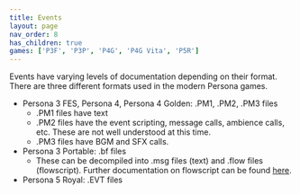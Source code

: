 ```yaml
---
title: Events
layout: page
nav_order: 8
has_children: true
games: ['P3F', 'P3P', 'P4G', 'P4G Vita', 'P5R']
---
```


Events have varying levels of documentation depending on their format. There are three different formats used in the modern Persona games.

- Persona 3 FES, Persona 4, Persona 4 Golden: .PM1, .PM2, .PM3 files
	- .PM1 files have text
	- .PM2 files have the event scripting, message calls, ambience calls, etc. These are not well understood at this time.
	- .PM3 files have BGM and SFX calls.
- Persona 3 Portable: .bf files
	- These can be decompiled into .msg files (text) and .flow files (flowscript). Further documentation on flowscript can be found [here](/persona-modding-docs/flowscript/).
- Persona 5 Royal: .EVT files